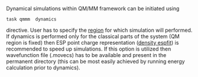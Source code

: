  Dynamical simulations within QM/MM framework can be
initiated using

`task qmmm `<qmtheory>` dynamics`

directive. User has to specify the
[region](/Release66:qmmm_region) for which simulation will
performed. If dynamics is performed only for the classical parts of the
system (QM region is fixed) then ESP point charge representation
([density espfit](/Release66:qmmm_density)) is recommended to
speed up simulations. If this option is utilized then wavefunction file
(<system>.movecs) has to be available and present in the permanent
directory (this can be most easily achieved by running energy
calculation prior to dynamics).
